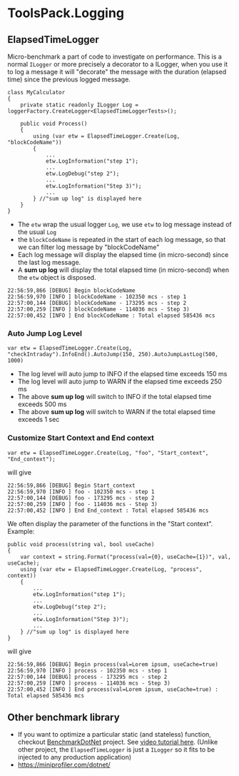 # ToolsPack.Logging

## ElapsedTimeLogger

Micro-benchmark a part of code to investigate on performance. This is a normal `ILogger` or more precisely a decorator to a ILogger, when you use it to log a message it will "decorate" the message with the duration (elapsed time) since the previous logged message.

```CSharp
class MyCalculator
{
	private static readonly ILogger Log = loggerFactory.CreateLogger<ElapsedTimeLoggerTests>();

	public void Process()
	{
		using (var etw = ElapsedTimeLogger.Create(Log, "blockCodeName"))
		{
		    ...
		    etw.LogInformation("step 1");
		    ...
		    etw.LogDebug("step 2");
			...
		    etw.LogInformation("Step 3)");
		    ...
		} //"sum up log" is displayed here
	}
}
```

- The `etw` wrap the usual logger `Log`, we use `etw` to log message instead of the usual `Log`
- the `blockCodeName` is repeated in the start of each log message, so that we can filter log message by "blockCodeName"
- Each log message will display the elapsed time (in micro-second) since the last log message.
- A **sum up log** will display the total elapsed time (in micro-second) when the `etw` object is disposed.

```
22:56:59,866 [DEBUG] Begin blockCodeName
22:56:59,970 [INFO ] blockCodeName - 102350 mcs - step 1
22:57:00,144 [DEBUG] blockCodeName - 173295 mcs - step 2
22:57:00,259 [INFO ] blockCodeName - 114036 mcs - Step 3)
22:57:00,452 [INFO ] End blockCodeName : Total elapsed 585436 mcs
```

### Auto Jump Log Level

```CSharp
var etw = ElapsedTimeLogger.Create(Log, "checkIntraday").InfoEnd().AutoJump(150, 250).AutoJumpLastLog(500, 1000)
```

- The log level will auto jump to INFO if the elapsed time exceeds 150 ms
- The log level will auto jump to WARN if the elapsed time exceeds 250 ms
- The above **sum up log** will switch to INFO if the total elapsed time exceeds 500 ms
- The above **sum up log** will switch to WARN if the total elapsed time exceeds 1 sec

### Customize Start Context and End context

```CSharp
var etw = ElapsedTimeLogger.Create(Log, "foo", "Start_context", "End_context");
```

will give

```
22:56:59,866 [DEBUG] Begin Start_context
22:56:59,970 [INFO ] foo - 102350 mcs - step 1
22:57:00,144 [DEBUG] foo - 173295 mcs - step 2
22:57:00,259 [INFO ] foo - 114036 mcs - Step 3)
22:57:00,452 [INFO ] End End_context : Total elapsed 585436 mcs
```

We often display the parameter of the functions in the "Start context". Example:

```CSharp
public void process(string val, bool useCache)
{
	var context = string.Format("process(val={0}, useCache={1})", val, useCache);
	using (var etw = ElapsedTimeLogger.Create(Log, "process", context))
	{
	    ...
	    etw.LogInformation("step 1");
	    ...
	    etw.LogDebug("step 2");
		...
	    etw.LogInformation("Step 3)");
	    ...
	} //"sum up log" is displayed here
}
```

will give

```
22:56:59,866 [DEBUG] Begin process(val=Lorem ipsum, useCache=true)
22:56:59,970 [INFO ] process - 102350 mcs - step 1
22:57:00,144 [DEBUG] process - 173295 mcs - step 2
22:57:00,259 [INFO ] process - 114036 mcs - Step 3)
22:57:00,452 [INFO ] End process(val=Lorem ipsum, useCache=true) : Total elapsed 585436 mcs
```

## Other benchmark library

* If you want to optimize a particular static (and stateless) function, checkout [BenchmarkDotNet](https://github.com/dotnet/BenchmarkDotNet) project. See [video tutorial here](https://www.youtube.com/watch?v=EWmufbVF2A4). (Unlike other project, the `ElapsedTimeLogger` is just a `ILogger` so it fits to be injected to any production application) 
* https://miniprofiler.com/dotnet/
